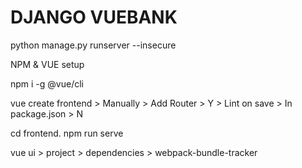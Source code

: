 # DJANGO VUEBANK

python manage.py runserver --insecure

NPM & VUE setup

npm i -g @vue/cli

vue create frontend > Manually > Add Router > Y > Lint on save > In package.json > N

cd frontend.
npm run serve

vue ui > project > dependencies > webpack-bundle-tracker

